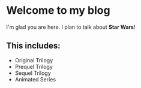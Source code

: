 # Welcome to my blog

I'm glad you are here. I plan to talk about **Star Wars**!

## This includes:
* Original Trilogy
* Prequel Trilogy
* Sequel Trilogy
* Animated Series
